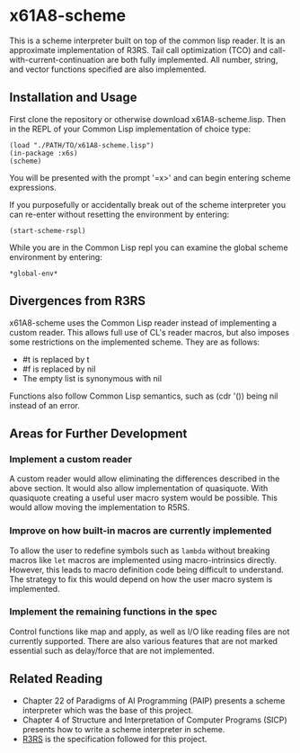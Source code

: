 # x61A8-scheme
This is a scheme interpreter built on top of the common lisp reader.
It is an approximate implementation of R3RS.
Tail call optimization (TCO) and call-with-current-continuation are both fully implemented.
All number, string, and vector functions specified are also implemented.

## Installation and Usage
First clone the repository or otherwise download x61A8-scheme.lisp.
Then in the REPL of your Common Lisp implementation of choice type:
```Common Lisp
(load "./PATH/TO/x61A8-scheme.lisp")
(in-package :x6s)
(scheme)
```
You will be presented with the prompt '=x>' and can begin entering scheme expressions.

If you purposefully or accidentally break out of the scheme interpreter you can re-enter without resetting the environment by entering:

    (start-scheme-rspl)
    
While you are in the Common Lisp repl you can examine the global scheme environment by entering:

    *global-env*

## Divergences from R3RS
x61A8-scheme uses the Common Lisp reader instead of implementing a custom reader.
This allows full use of CL's reader macros, but also imposes some restrictions on the implemented scheme.
They are as follows:
* #t is replaced by t
* #f is replaced by nil
* The empty list is synonymous with nil

Functions also follow Common Lisp semantics, such as (cdr '()) being nil instead of an error.

## Areas for Further Development
### Implement a custom reader
A custom reader would allow eliminating the differences described in the above section.
It would also allow implementation of quasiquote.
With quasiquote creating a useful user macro system would be possible.
This would allow moving the implementation to R5RS.

### Improve on how built-in macros are currently implemented
To allow the user to redefine symbols such as `lambda` without breaking macros like `let` macros are implemented using macro-intrinsics directly.
However, this leads to macro definition code being difficult to understand.
The strategy to fix this would depend on how the user macro system is implemented.

### Implement the remaining functions in the spec
Control functions like map and apply, as well as I/O like reading files are not currently supported.
There are also various features that are not marked essential such as delay/force that are not implemented.

## Related Reading
* Chapter 22 of Paradigms of AI Programming (PAIP) presents a scheme interpreter which was the base of this project.
* Chapter 4 of Structure and Interpretation of Computer Programs (SICP) presents how to write a scheme interpreter in scheme.
* [R3RS](http://people.csail.mit.edu/jaffer/r3rs_toc.html) is the specification followed for this project.

